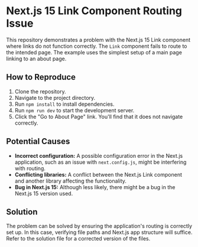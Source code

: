 # Next.js 15 Link Component Routing Issue

This repository demonstrates a problem with the Next.js 15 Link component where links do not function correctly. The `Link` component fails to route to the intended page.  The example uses the simplest setup of a main page linking to an about page.

## How to Reproduce

1. Clone the repository.
2. Navigate to the project directory.
3. Run `npm install` to install dependencies.
4. Run `npm run dev` to start the development server.
5. Click the "Go to About Page" link.  You'll find that it does not navigate correctly.

## Potential Causes

* **Incorrect configuration:** A possible configuration error in the Next.js application, such as an issue with `next.config.js`, might be interfering with routing.
* **Conflicting libraries:** A conflict between the Next.js Link component and another library affecting the functionality.
* **Bug in Next.js 15:** Although less likely, there might be a bug in the Next.js 15 version used.

## Solution

The problem can be solved by ensuring the application's routing is correctly set up.  In this case, verifying file paths and Next.js app structure will suffice.  Refer to the solution file for a corrected version of the files.